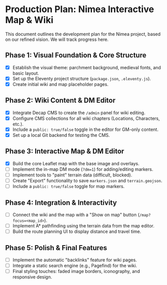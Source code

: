# Production Plan: Nimea Interactive Map & Wiki

This document outlines the development plan for the Nimea project, based on our refined vision. We will track progress here.

## Phase 1: Visual Foundation & Core Structure

- [x] Establish the visual theme: parchment background, medieval fonts, and basic layout.
- [x] Set up the Eleventy project structure (`package.json`, `.eleventy.js`).
- [x] Create initial wiki and map placeholder pages.

## Phase 2: Wiki Content & DM Editor

- [x] Integrate Decap CMS to create the `/admin` panel for wiki editing.
- [x] Configure CMS collections for all wiki chapters (Locations, Characters, etc.).
- [x] Include a `public: true/false` toggle in the editor for GM-only content.
- [x] Set up a local Git backend for testing the CMS.

## Phase 3: Interactive Map & DM Editor

- [x] Build the core Leaflet map with the base image and overlays.
- [ ] Implement the in-map DM mode (`?dm=1`) for adding/editing markers.
- [ ] Implement tools to "paint" terrain data (difficult, blocked).
- [ ] Create "Export" functionality to save `markers.json` and `terrain.geojson`.
- [ ] Include a `public: true/false` toggle for map markers.

## Phase 4: Integration & Interactivity

- [ ] Connect the wiki and the map with a "Show on map" button (`/map?focus=<map_id>`).
- [ ] Implement A* pathfinding using the terrain data from the map editor.
- [ ] Build the route planning UI to display distance and travel time.

## Phase 5: Polish & Final Features

- [ ] Implement the automatic "backlinks" feature for wiki pages.
- [ ] Integrate a static search engine (e.g., Pagefind) for the wiki.
- [ ] Final styling touches: faded image borders, iconography, and responsive design.
